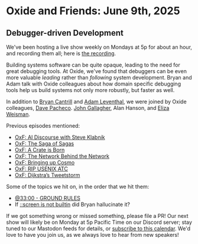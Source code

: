 # Oxide and Friends: June 9th, 2025

## Debugger-driven Development

We've been hosting a live show weekly on Mondays at 5p for about an hour,
and recording them all; here is
[the recording](https://youtu.be/hdqcrj5TBvE).

Building systems software can be quite opaque, leading to the need for great debugging tools. At Oxide, we've found that debuggers can be even more valuable *leading* rather than *following* system development. Bryan and Adam talk with Oxide colleagues about how domain specific debugging tools help us build systems not only more robustly, but faster as well.

In addition to
[Bryan Cantrill](https://bsky.app/profile/bcantrill.bsky.social) and
[Adam Leventhal](https://bsky.app/profile/ahl.bsky.social),
we were joined by Oxide colleagues,
[Dave Pacheco](https://hachyderm.io/@dap).
[John Gallagher](https://hachyderm.io/@nerdyjkg),
Alan Hanson,
and [Eliza Weisman](https://bsky.app/profile/elizas.website).

Previous episodes mentioned:

- [OxF: AI Discourse with Steve Klabnik](https://oxide-and-friends.transistor.fm/episodes/ai-discourse-with-steve-klabnik)
- [OxF: The Saga of Sagas](https://oxide-and-friends.transistor.fm/episodes/the-saga-of-sagas)
- [OxF: A Crate is Born](https://oxide-and-friends.transistor.fm/episodes/a-crate-is-born)
- [OxF: The Network Behind the Network](https://oxide-and-friends.transistor.fm/episodes/the-network-behind-the-network)
- [OxF: Bringing up Cosmo](https://oxide-and-friends.transistor.fm/episodes/bringing-up-cosmo)
- [OxF: RIP USENIX ATC](https://oxide-and-friends.transistor.fm/episodes/rip-usenix-atc)
- [OxF: Dijkstra’s Tweetstorm](https://oxide-and-friends.transistor.fm/episodes/dijkstras-tweetstorm-2021-10-18)

Some of the topics we hit on, in the order that we hit them:

- [@33:00 - GROUND RULES](https://github.com/oxidecomputer/omicron/blob/0d746e055a3d0ee7fc2dc199d770cb71e1cb1001/dev-tools/omdb/src/bin/omdb/main.rs#L7)
- If [::screen is not builtin](https://illumos.org/books/mdb/commands-1.html#commands-2) did Bryan hallucinate it?

If we got something wrong or missed something, please file a PR!
Our next show will likely be on Monday at 5p Pacific Time on our Discord
server; stay tuned to our Mastodon feeds for details, or [subscribe to this
calendar](https://calendar.google.com/calendar/ical/c_318925f4185aa71c4524d0d6127f31058c9e21f29f017d48a0fca6f564969cd0%40group.calendar.google.com/public/basic.ics).
We'd love to have you join us, as we always love to hear from new speakers!

